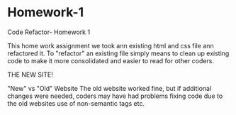 # Homework-1
Code Refactor- Homework 1

This home work assignment we took ann existing html and css file ann refactored it. To "refactor" an existing file simply means to clean up existing code to make it more consolidated and easier to read for other coders.

THE NEW SITE!





"New" vs "Old" Website
The old website worked fine, but if additional changes were needed, coders may have had problems fixing code due to the old websites use of non-semantic tags etc.
